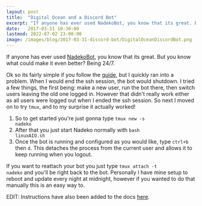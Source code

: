 ```yaml
---
layout: post
title:  "Digital Ocean and a Discord Bot"
excerpt: "If anyone has ever used NadekoBot, you know that its great. But you know what could make it even better? Being 24/7."
date:   2017-03-31 10:30:00
lastmod: 2022-07-02 23:00:00
image: /images/blog/2017-03-31-discord-bot/DigitalOceanDiscordBot.png
---
```


If anyone has ever used [NadekoBot](https://github.com/Kwoth/NadekoBot), you know that its great. But you know what could make it even better? Being 24/7.

Ok so its fairly simple if you follow the [guide](http://nadekobot.readthedocs.io/en/latest/guides/Linux%20Guide/), but I quickly ran into a problem. 
When I would end the ssh session, the bot would shutdown. I tried a few things, the first being: make a new user, run the bot there, then switch users leaving the old one logged in.
However that didn't really work either as all users were logged out when I ended the ssh session. So next I moved on to try <code>tmux</code>, and to my surprise it actually worked! 

1. So to get started you're just gonna type <code>tmux new -s nadeko</code> 
2. After that you just start Nadeko normally with <code>bash linuxAIO.sh</code> 
3. Once the bot is running and configured as you would like, type <code>ctrl+b</code> then <code>d</code>. This detaches the process from the current user and allows it to keep running when you logout.

If you want to reattach your bot you just type <code>tmux attach -t nadeko</code> and you'll be right back to the bot. 
Personally I have mine setup to reboot and update every night at midnight, however if you wanted to do that manually this is an easy way to.

EDIT: Instructions have also been added to the docs [here](https://nadekobot.readthedocs.io/en/latest/guides/Linux%20Guide/#running-nadekobot).